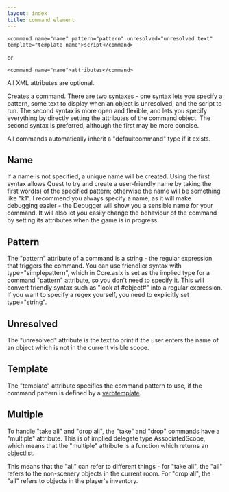 ```yaml
---
layout: index
title: command element
---
```


    <command name="name" pattern="pattern" unresolved="unresolved text" template="template name">script</command>

or

    <command name="name">attributes</command>

All XML attributes are optional.

Creates a command. There are two syntaxes - one syntax lets you specify a pattern, some text to display when an object is unresolved, and the script to run. The second syntax is more open and flexible, and lets you specify everything by directly setting the attributes of the command object. The second syntax is preferred, although the first may be more concise.

All commands automatically inherit a "defaultcommand" type if it exists.

Name
----

If a name is not specified, a unique name will be created. Using the first syntax allows Quest to try and create a user-friendly name by taking the first word(s) of the specified pattern; otherwise the name will be something like "k1". I recommend you always specify a name, as it will make debugging easier - the Debugger will show you a sensible name for your command. It will also let you easily change the behaviour of the command by setting its attributes when the game is in progress.

Pattern
-------

The "pattern" attribute of a command is a string - the regular expression that triggers the command. You can use friendlier syntax with type="simplepattern", which in Core.aslx is set as the implied type for a command "pattern" attribute, so you don't need to specify it. This will convert friendly syntax such as "look at \#object\#" into a regular expression. If you want to specify a regex yourself, you need to explicitly set type="string".

Unresolved
----------

The "unresolved" attribute is the text to print if the user enters the name of an object which is not in the current visible scope.

Template
--------

The "template" attribute specifies the command pattern to use, if the command pattern is defined by a [verbtemplate](verbtemplate.html).

Multiple
--------

To handle "take all" and "drop all", the "take" and "drop" commands have a "multiple" attribute. This is of implied delegate type AssociatedScope, which means that the "multiple" attribute is a function which returns an [objectlist](../types/objectlist.html).

This means that the "all" can refer to different things - for "take all", the "all" refers to the non-scenery objects in the current room. For "drop all", the "all" refers to objects in the player's inventory.
